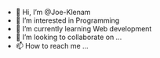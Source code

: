 - 👋 Hi, I’m @Joe-Klenam
- 👀 I’m interested in Programming
- 🌱 I’m currently learning Web development
- 💞️ I’m looking to collaborate on ...
- 📫 How to reach me ...

<!---
Joe-Klenam/Joe-Klenam is a ✨ special ✨ repository because its `README.md` (this file) appears on your GitHub profile.
You can click the Preview link to take a look at your changes.
--->
